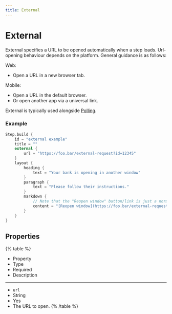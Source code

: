 ```yaml
---
title: External
---
```


# External



External specifies a URL to be opened automatically when a step loads. Url-opening behaviour depends on the platform.
General guidance is as follows:

Web:
- Open a URL in a new browser tab.

Mobile:
- Open a URL in the default browser.
- Or open another app via a universal link.

External is typically used alongside [Polling](polling#Polling).

### Example

```kt
Step.build {
    id = "external example"
    title = ""
    external {
        url = "https://foo.bar/external-request?id=12345"
    }
    layout {
        heading {
            text = "Your bank is opening in another window"
        }
        paragraph {
            text = "Please follow their instructions."
        }
        markdown {
            // Note that the "Reopen window" button/link is just a normal Markdown link that happens to specify the same URL as External.
            content = "[Reopen window](https://foo.bar/external-request?id=12345)"
        }
    }
}
```


## Properties

{% table %}
* Property
* Type
* Required
* Description
---
* `url`
* String
* Yes
*
  The URL to open.
{% /table %}
